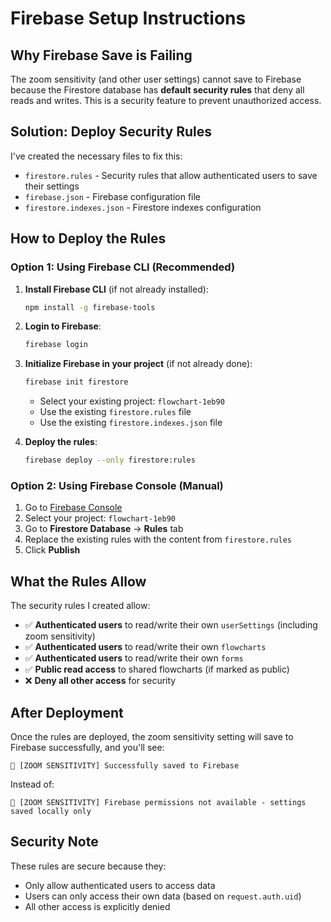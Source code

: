 # Firebase Setup Instructions

## Why Firebase Save is Failing

The zoom sensitivity (and other user settings) cannot save to Firebase because the Firestore database has **default security rules** that deny all reads and writes. This is a security feature to prevent unauthorized access.

## Solution: Deploy Security Rules

I've created the necessary files to fix this:

- `firestore.rules` - Security rules that allow authenticated users to save their settings
- `firebase.json` - Firebase configuration file
- `firestore.indexes.json` - Firestore indexes configuration

## How to Deploy the Rules

### Option 1: Using Firebase CLI (Recommended)

1. **Install Firebase CLI** (if not already installed):
   ```bash
   npm install -g firebase-tools
   ```

2. **Login to Firebase**:
   ```bash
   firebase login
   ```

3. **Initialize Firebase in your project** (if not already done):
   ```bash
   firebase init firestore
   ```
   - Select your existing project: `flowchart-1eb90`
   - Use the existing `firestore.rules` file
   - Use the existing `firestore.indexes.json` file

4. **Deploy the rules**:
   ```bash
   firebase deploy --only firestore:rules
   ```

### Option 2: Using Firebase Console (Manual)

1. Go to [Firebase Console](https://console.firebase.google.com/)
2. Select your project: `flowchart-1eb90`
3. Go to **Firestore Database** → **Rules** tab
4. Replace the existing rules with the content from `firestore.rules`
5. Click **Publish**

## What the Rules Allow

The security rules I created allow:

- ✅ **Authenticated users** to read/write their own `userSettings` (including zoom sensitivity)
- ✅ **Authenticated users** to read/write their own `flowcharts`
- ✅ **Authenticated users** to read/write their own `forms`
- ✅ **Public read access** to shared flowcharts (if marked as public)
- ❌ **Deny all other access** for security

## After Deployment

Once the rules are deployed, the zoom sensitivity setting will save to Firebase successfully, and you'll see:
```
🔧 [ZOOM SENSITIVITY] Successfully saved to Firebase
```

Instead of:
```
🔧 [ZOOM SENSITIVITY] Firebase permissions not available - settings saved locally only
```

## Security Note

These rules are secure because they:
- Only allow authenticated users to access data
- Users can only access their own data (based on `request.auth.uid`)
- All other access is explicitly denied

